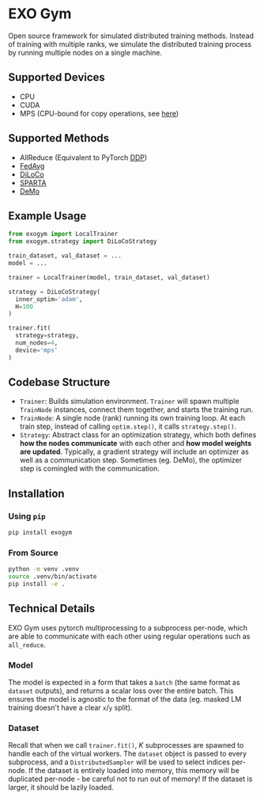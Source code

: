 # EXO Gym

Open source framework for simulated distributed training methods.
Instead of training with multiple ranks, we simulate the distributed training process by running multiple nodes on a single machine.

## Supported Devices

- CPU
- CUDA
- MPS (CPU-bound for copy operations, see [here](https://github.com/pytorch/pytorch/issues/141287))

## Supported Methods

- AllReduce (Equivalent to PyTorch [DDP](https://arxiv.org/abs/2006.15704))
- [FedAvg](https://arxiv.org/abs/2311.08105)
- [DiLoCo](https://arxiv.org/abs/2311.08105)
- [SPARTA](https://openreview.net/forum?id=stFPf3gzq1)
- [DeMo](https://arxiv.org/abs/2411.19870)

## Example Usage

```python
from exogym import LocalTrainer
from exogym.strategy import DiLoCoStrategy

train_dataset, val_dataset = ...
model = ...

trainer = LocalTrainer(model, train_dataset, val_dataset)

strategy = DiLoCoStrategy(
  inner_optim='adam',
  H=100
)

trainer.fit(
  strategy=strategy,
  num_nodes=4,
  device='mps'
)
```

## Codebase Structure

- `Trainer`: Builds simulation environment. `Trainer` will spawn multiple `TrainNode` instances, connect them together, and starts the training run.
- `TrainNode`: A single node (rank) running its own training loop. At each train step, instead of calling `optim.step()`, it calls `strategy.step()`.
- `Strategy`: Abstract class for an optimization strategy, which both defines **how the nodes communicate** with each other and **how model weights are updated**. Typically, a gradient strategy will include an optimizer as well as a communication step. Sometimes (eg. DeMo), the optimizer step is comingled with the communication.

## Installation

### Using `pip`

```bash
pip install exogym
```

### From Source

```bash
python -m venv .venv
source .venv/bin/activate
pip install -e .
```

## Technical Details

EXO Gym uses pytorch multiprocessing to a subprocess per-node, which are able to communicate with each other using regular operations such as `all_reduce`.

### Model

The model is expected in a form that takes a `batch` (the same format as `dataset` outputs), and returns a scalar loss over the entire batch. This ensures the model is agnostic to the format of the data (eg. masked LM training doesn't have a clear `x`/`y` split).

### Dataset

Recall that when we call `trainer.fit()`, $K$ subprocesses are spawned to handle each of the virtual workers. The `dataset` object is passed to every subprocess, and a `DistributedSampler` will be used to select indices per-node. If the dataset is entirely loaded into memory, this memory will be duplicated per-node - be careful not to run out of memory! If the dataset is larger, it should be lazily loaded.

<!-- For further information, see individual pages on:

- [Dataset](./docs/dataset.md) -->
